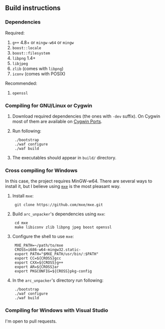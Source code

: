 Build instructions
------------------

### Dependencies

Required:

1. `g++` 4.8+ or `mingw-w64` or `mingw`
2. `boost::locale`
3. `boost::filesystem`
4. `libpng` 1.4+
5. `libjpeg`
6. `zlib` (comes with `libpng`)
7. `iconv` (comes with POSIX)

Recommended:

1. `openssl`

### Compiling for GNU/Linux or Cygwin

1. Download required dependencies (the ones with `-dev` suffix). On Cygwin most
   of them are available on [Cygwin Ports](http://cygwinports.org/).
2. Run following:

        ./bootstrap
        ./waf configure
        ./waf build

3. The executables should appear in `build/` directory.

### Cross compiling for Windows

In this case, the project requires MinGW-w64. There are several ways to install
it, but I believe using [`mxe`](http://mxe.cc/) is the most pleasant way.

1. Install `mxe`:

        git clone https://github.com/mxe/mxe.git

2. Build `arc_unpacker`'s dependencies using `mxe`:

        cd mxe
        make libiconv zlib libpng jpeg boost openssl

3. Configure the shell to use `mxe`:

        MXE_PATH=~/path/to/mxe
        CROSS=i686-w64-mingw32.static-
        export PATH="$MXE_PATH/usr/bin/:$PATH"
        export CC=${CROSS}gcc
        export CXX=${CROSS}g++
        export AR=${CROSS}ar
        export PKGCONFIG=${CROSS}pkg-config

3. In the `arc_unpacker`'s directory run following:

        ./bootstrap
        ./waf configure
        ./waf build

### Compiling for Windows with Visual Studio

I'm open to pull requests.
